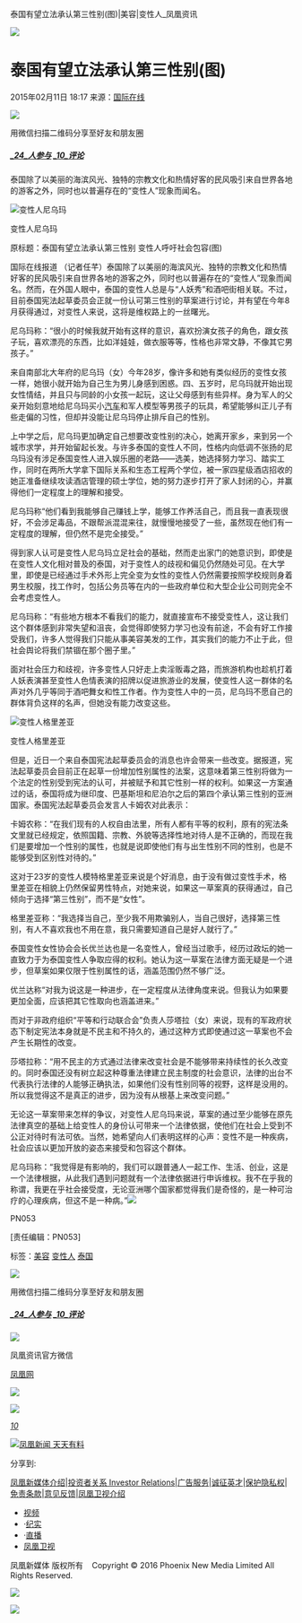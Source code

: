 泰国有望立法承认第三性别(图)|美容|变性人\_凤凰资讯

![](https://dolphin.deliver.ifeng.com/c?z=ifeng&la=0&si=2&ci=23&cg=22&c=29&or=232&l=728&bg=728&b=726&u=https://y0.ifengimg.com/34c4a1d78882290c/2012/0528/1x1.gif)

# 泰国有望立法承认第三性别(图)

2015年02月11日 18:17 来源：[国际在线](http://gb.cri.cn/42071/2015/02/11/5311s4872327.htm)

![](http://h2.ifengimg.com/0f56ee67a4c375c2/2013/1106/indeccode.png)

用微信扫描二维码分享至好友和朋友圈

##### [_24_人参与](http://gentie.ifeng.com/view.html?docUrl=http%3A%2F%2Fnews.ifeng.com%2Fa%2F20150211%2F43156608_0.shtml&docName=%E6%B3%B0%E5%9B%BD%E6%9C%89%E6%9C%9B%E7%AB%8B%E6%B3%95%E6%89%BF%E8%AE%A4%E7%AC%AC%E4%B8%89%E6%80%A7%E5%88%AB\(%E5%9B%BE\)&skey=46b4ce&pcUrl=http%3A%2F%2Fnews.ifeng.com%2Fa%2F20150211%2F43156608_0.shtml) [_10_评论](http://gentie.ifeng.com/view.html?docUrl=http%3A%2F%2Fnews.ifeng.com%2Fa%2F20150211%2F43156608_0.shtml&docName=%E6%B3%B0%E5%9B%BD%E6%9C%89%E6%9C%9B%E7%AB%8B%E6%B3%95%E6%89%BF%E8%AE%A4%E7%AC%AC%E4%B8%89%E6%80%A7%E5%88%AB\(%E5%9B%BE\)&skey=46b4ce&pcUrl=http%3A%2F%2Fnews.ifeng.com%2Fa%2F20150211%2F43156608_0.shtml)

泰国除了以美丽的海滨风光、独特的宗教文化和热情好客的民风吸引来自世界各地的游客之外，同时也以普遍存在的“变性人”现象而闻名。

![变性人尼乌玛](http://y3.ifengimg.com/cmpp/2015/02/11/18/912689e1-d354-4961-899a-fc623da1b5a9_size38_w550_h413.jpg)

变性人尼乌玛

原标题：泰国有望立法承认第三性别 变性人呼吁社会包容(图)

国际在线报道 （记者任芊）泰国除了以美丽的海滨风光、独特的宗教文化和热情好客的民风吸引来自世界各地的游客之外，同时也以普遍存在的“变性人”现象而闻名。然而，在外国人眼中，泰国的变性人总是与“人妖秀”和酒吧街相关联。不过，目前泰国宪法起草委员会正就一份认可第三性别的草案进行讨论，并有望在今年8月获得通过，对变性人来说，这将是维权路上的一丝曙光。

尼乌玛称：“很小的时候我就开始有这样的意识，喜欢扮演女孩子的角色，跟女孩子玩，喜欢漂亮的东西，比如洋娃娃，做衣服等等，性格也非常文静，不像其它男孩子。”

来自南部北大年府的尼乌玛（女）今年28岁，像许多和她有类似经历的变性女孩一样，她很小就开始为自己生为男儿身感到困惑。四、五岁时，尼乌玛就开始出现女性情结，并且只与同龄的小女孩一起玩，这让父母感到有些异样。身为军人的父亲开始刻意地给尼乌玛买小[汽车](http://auto.ifeng.com/)和军人模型等男孩子的玩具，希望能够纠正儿子有些走偏的习性，但却并没能让尼乌玛停止排斥自己的性别。

上中学之后，尼乌玛更加确定自己想要改变性别的决心，她离开家乡，来到另一个城市求学，并开始留起长发。与许多泰国的变性人不同，性格内向低调不张扬的尼乌玛没有涉足泰国变性人进入娱乐圈的老路——选美，她选择努力学习、踏实工作，同时在两所大学拿下国际关系和生态工程两个学位，被一家四星级酒店招收的她正准备继续攻读酒店管理的硕士学位，她的努力逐步打开了家人封闭的心，并赢得他们一定程度上的理解和接受。

尼乌玛称“他们看到我能够自己赚钱上学，能够工作养活自己，而且我一直表现很好，不会涉足毒品，不跟帮派混混来往，就慢慢地接受了一些，虽然现在他们有一定程度的理解，但仍然不是完全接受。”

得到家人认可是变性人尼乌玛立足社会的基础，然而走出家门的她意识到，即使是在变性人文化相对普及的泰国，对于变性人的歧视和偏见仍然随处可见。在大学里，即使是已经通过手术外形上完全变为女性的变性人仍然需要按照学校规则身着男生校服，找工作时，包括公务员等在内的一些政府单位和大型企业公司则完全不会考虑变性人。

尼乌玛称：“有些地方根本不看我们的能力，就直接宣布不接受变性人，这让我们这个群体感到非常失望和沮丧，会觉得即使努力学习也没有前途，不会有好工作接受我们，许多人觉得我们只能从事美容美发的工作，其实我们的能力不止于此，但社会舆论将我们禁锢在那个圈子里。”

面对社会压力和歧视，许多变性人只好走上卖淫贩毒之路，而旅游机构也趁机打着人妖表演甚至变性人色情表演的招牌以促进旅游业的发展，使变性人这一群体的名声对外几乎等同于酒吧舞女和性工作者。作为变性人中的一员，尼乌玛不愿自己的群体背负这样的名声，但她没有能力改变这些。

![变性人格里差亚](http://y2.ifengimg.com/cmpp/2015/02/11/18/404618a1-82b9-4297-90c8-1f240cfd1d1c_size44_w400_h641.jpg)

变性人格里差亚

但是，近日一个来自泰国宪法起草委员会的消息也许会带来一些改变。据报道，宪法起草委员会目前正在起草一份增加性别属性的法案，这意味着第三性别将做为一个法定的性别受到宪法的认可，并被赋予和其它性别一样的权利。如果这一方案通过的话，泰国将成为继印度、巴基斯坦和尼泊尔之后的第四个承认第三性别的亚洲国家。泰国宪法起草委员会发言人卡姆农对此表示：

卡姆农称：“在我们现有的人权自由法里，所有人都有平等的权利，原有的宪法条文里就已经规定，依照国籍、宗教、外貌等选择性地对待人是不正确的，而现在我们是要增加一个性别的属性，也就是说即使他们有与出生性别不同的性别，也是不能够受到区别性对待的。”

这对于23岁的变性人模特格里差亚来说是个好消息，由于没有做过变性手术，格里差亚在相貌上仍然保留男性特点，对她来说，如果这一草案真的获得通过，自己倾向于选择“第三性别”，而不是“女性”。

格里差亚称：“我选择当自己，至少我不用欺骗别人，当自己很好，选择第三性别，有人不喜欢我也不用在意，我只需要知道自己是好人就行了。”

泰国变性女性协会会长优兰达也是一名变性人，曾经当过歌手，经历过政坛的她一直致力于为泰国变性人争取应得的权利。她认为这一草案在法律方面无疑是一个进步，但草案如果仅限于性别属性的话，涵盖范围仍然不够广泛。

优兰达称“对我为说这是一种进步，在一定程度从法律角度来说。但我认为如果要更加全面，应该把其它性取向也涵盖进来。”

而对于非政府组织“平等和行动联合会”负责人莎塔拉（女）来说，现有的军政府状态下制定宪法本身就是不民主和不持久的，通过这种方式即使通过这一草案也不会产生长期性的改变。

莎塔拉称：“用不民主的方式通过法律来改变社会是不能够带来持续性的长久改变的。同时泰国还没有树立起这种尊重法律建立民主制度的社会意识，法律的出台不代表执行法律的人能够正确执法，如果他们没有性别同等的视野，这样是没用的。所以我觉得这不是真正的进步，因为没有从根基上来改变问题。”

无论这一草案带来怎样的争议，对变性人尼乌玛来说，草案的通过至少能够在原先法律真空的基础上给变性人的身份认可带来一个法律依据，使他们在社会上受到不公正对待时有法可依。当然，她希望向人们表明这样的心声：变性不是一种疾病，社会应该以更加开放的姿态来接受和包容这个群体。

尼乌玛称：“我觉得是有影响的，我们可以跟普通人一起工作、生活、创业，这是一个法律根据，从此我们遇到问题就有一个法律依据进行申诉维权。我不在乎我的称谓，我更在乎社会接受度，无论亚洲哪个国家都觉得我们是奇怪的，是一种可治疗的心理疾病，但这不是一种病。”[![](http://img.ifeng.com/page/Logo.gif)](http://www.ifeng.com/)

PN053

\[责任编辑：PN053\]

标签：[美容](http://search.ifeng.com/sofeng/search.action?c=1&q=%E7%BE%8E%E5%AE%B9) [变性人](http://search.ifeng.com/sofeng/search.action?c=1&q=%E5%8F%98%E6%80%A7%E4%BA%BA) [泰国](http://search.ifeng.com/sofeng/search.action?c=1&q=%E6%B3%B0%E5%9B%BD)

![](http://h2.ifengimg.com/0f56ee67a4c375c2/2013/1106/indeccode.png)

用微信扫描二维码分享至好友和朋友圈

##### [_24_人参与](http://gentie.ifeng.com/view.html?docUrl=http%3A%2F%2Fnews.ifeng.com%2Fa%2F20150211%2F43156608_0.shtml&docName=%E6%B3%B0%E5%9B%BD%E6%9C%89%E6%9C%9B%E7%AB%8B%E6%B3%95%E6%89%BF%E8%AE%A4%E7%AC%AC%E4%B8%89%E6%80%A7%E5%88%AB\(%E5%9B%BE\)&skey=46b4ce&pcUrl=http%3A%2F%2Fnews.ifeng.com%2Fa%2F20150211%2F43156608_0.shtml) [_10_评论](http://gentie.ifeng.com/view.html?docUrl=http%3A%2F%2Fnews.ifeng.com%2Fa%2F20150211%2F43156608_0.shtml&docName=%E6%B3%B0%E5%9B%BD%E6%9C%89%E6%9C%9B%E7%AB%8B%E6%B3%95%E6%89%BF%E8%AE%A4%E7%AC%AC%E4%B8%89%E6%80%A7%E5%88%AB\(%E5%9B%BE\)&skey=46b4ce&pcUrl=http%3A%2F%2Fnews.ifeng.com%2Fa%2F20150211%2F43156608_0.shtml)

![](http://d.ifengimg.com/w80_h80_nocache/y0.ifengimg.com/e01ed39fc2da5d4a/2013/1107/00092ec33d1b6502592a18584daddf3e.jpg)

凤凰资讯官方微信

[凤凰网](http://weibo.com/phoenixnewmedia "凤凰网")

![](http://y2.ifengimg.com/ifengimcp/pic/20150902/3677f2773fd79f12b079_size1_w35_h15.png)

![](http://cm.adxvip.com/CookieMapping?mid=Q5QGU7FE9AZMPKSJ5ER3&uid=1730532136983_o98fs98255)

[_10_](javascript:void\(0\);)

[![凤凰新闻 天天有料](http://y3.ifengimg.com/a/2015/0130/b3e486531275e3b.JPG)](http://api.3g.ifeng.com/ifengtg?adid=11345)

分享到:

[凤凰新媒体介绍](http://www.ifeng.com/corp/about/intro/)|[投资者关系 Investor Relations](http://ir.ifeng.com/)|[广告服务](http://biz.ifeng.com/)|[诚征英才](http://career.ifeng.com/)|[保护隐私权](http://www.ifeng.com/corp/privacy/)|[免责条款](http://www.ifeng.com/corp/exemption/)|[意见反馈](http://help.ifeng.com/)|[凤凰卫视介绍](http://phtv.ifeng.com/intro/)

-   [视频](http://v.ifeng.com/ "视频")
-   ·[纪实](http://v.ifeng.com/documentary/index.shtml "纪实")
-   ·[直播](http://v.ifeng.com/live/ "直播")
-   [凤凰卫视](http://phtv.ifeng.com/ "凤凰卫视")

凤凰新媒体 版权所有    Copyright © 2016 Phoenix New Media Limited All Rights Reserved.

![](http://ifeng.wrating.com/a.gif?a=192ebc0f10b&t=&i=aeda9216.192ebc0f11c.0.6cad5d29631fa&b=https%3A//news.ifeng.com/a/20150211/43156608_0.shtml%3FwratingModule%3D1_9_1&c=860010-2063990101&s=800x600x24&l=en-us&z=0&j=0&f=-&ut=30&n=&js=&ck=1)

![](http://ifeng.wrating.com/a.gif?a=&c=860010-2063990101)